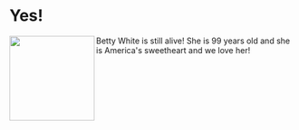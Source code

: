 <html>
  <head>
    <meta name="title" content="Betty White is Still Alive!"/>
    <meta name="description" content="Is Betty White Still Alive?  Yes!  Betty White is 99 years old and she is America's sweetheart and we love her!"/>
    <meta name="keywords" content="Betty White,alive,celebrity,Is Betty White Still Alive?"/>
  </head>
  <body>
    <h1>Yes!</h1>
    <p>
      <img src="https://upload.wikimedia.org/wikipedia/commons/1/1d/Betty_White_2010.jpg" height="150" align="left" />
      Betty White is still alive!  She is 99 years old and she is America's sweetheart and we love her!
    </p>
  </body>
</html>
